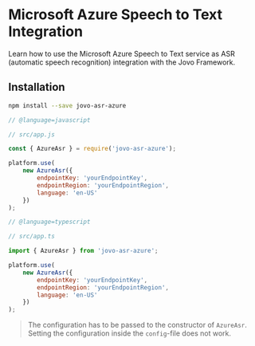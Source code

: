 # Microsoft Azure Speech to Text Integration

Learn how to use the Microsoft Azure Speech to Text service as ASR (automatic speech recognition) integration with the Jovo Framework.

## Installation

```sh
npm install --save jovo-asr-azure
```

```javascript
// @language=javascript

// src/app.js

const { AzureAsr } = require('jovo-asr-azure');

platform.use(
	new AzureAsr({
		endpointKey: 'yourEndpointKey',
		endpointRegion: 'yourEndpointRegion',
		language: 'en-US'
	})
);

// @language=typescript

// src/app.ts

import { AzureAsr } from 'jovo-asr-azure';

platform.use(
	new AzureAsr({
		endpointKey: 'yourEndpointKey',
		endpointRegion: 'yourEndpointRegion',
		language: 'en-US'
	})
);
```

> The configuration has to be passed to the constructor of `AzureAsr`. Setting the configuration inside the `config`-file does not work.